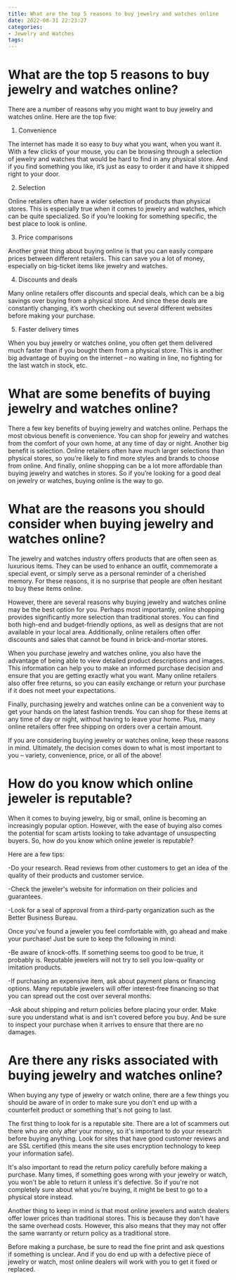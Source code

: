 ```yaml
---
title: What are the top 5 reasons to buy jewelry and watches online
date: 2022-08-31 22:23:27
categories:
- Jewelry and Watches
tags:
---
```



#  What are the top 5 reasons to buy jewelry and watches online?

There are a number of reasons why you might want to buy jewelry and watches online. Here are the top five:

1. Convenience

The internet has made it so easy to buy what you want, when you want it. With a few clicks of your mouse, you can be browsing through a selection of jewelry and watches that would be hard to find in any physical store. And if you find something you like, it’s just as easy to order it and have it shipped right to your door.

2. Selection

Online retailers often have a wider selection of products than physical stores. This is especially true when it comes to jewelry and watches, which can be quite specialized. So if you’re looking for something specific, the best place to look is online.

3. Price comparisons

Another great thing about buying online is that you can easily compare prices between different retailers. This can save you a lot of money, especially on big-ticket items like jewelry and watches.

4. Discounts and deals

Many online retailers offer discounts and special deals, which can be a big savings over buying from a physical store. And since these deals are constantly changing, it’s worth checking out several different websites before making your purchase.

5. Faster delivery times

When you buy jewelry or watches online, you often get them delivered much faster than if you bought them from a physical store. This is another big advantage of buying on the internet – no waiting in line, no fighting for the last watch in stock, etc.

#  What are some benefits of buying jewelry and watches online?

There a few key benefits of buying jewelry and watches online. Perhaps the most obvious benefit is convenience. You can shop for jewelry and watches from the comfort of your own home, at any time of day or night. Another big benefit is selection. Online retailers often have much larger selections than physical stores, so you’re likely to find more styles and brands to choose from online. And finally, online shopping can be a lot more affordable than buying jewelry and watches in stores. So if you’re looking for a good deal on jewelry or watches, buying online is the way to go.

#  What are the reasons you should consider when buying jewelry and watches online?

The jewelry and watches industry offers products that are often seen as luxurious items. They can be used to enhance an outfit, commemorate a special event, or simply serve as a personal reminder of a cherished memory. For these reasons, it is no surprise that people are often hesitant to buy these items online. 

However, there are several reasons why buying jewelry and watches online may be the best option for you. Perhaps most importantly, online shopping provides significantly more selection than traditional stores. You can find both high-end and budget-friendly options, as well as designs that are not available in your local area. Additionally, online retailers often offer discounts and sales that cannot be found in brick-and-mortar stores. 

When you purchase jewelry and watches online, you also have the advantage of being able to view detailed product descriptions and images. This information can help you to make an informed purchase decision and ensure that you are getting exactly what you want. Many online retailers also offer free returns, so you can easily exchange or return your purchase if it does not meet your expectations. 

Finally, purchasing jewelry and watches online can be a convenient way to get your hands on the latest fashion trends. You can shop for these items at any time of day or night, without having to leave your home. Plus, many online retailers offer free shipping on orders over a certain amount. 

If you are considering buying jewelry or watches online, keep these reasons in mind. Ultimately, the decision comes down to what is most important to you – variety, convenience, price, or all of the above!

#  How do you know which online jeweler is reputable?

When it comes to buying jewelry, big or small, online is becoming an increasingly popular option. However, with the ease of buying also comes the potential for scam artists looking to take advantage of unsuspecting buyers. So, how do you know which online jeweler is reputable?

Here are a few tips:

-Do your research. Read reviews from other customers to get an idea of the quality of their products and customer service.

-Check the jeweler's website for information on their policies and guarantees.

-Look for a seal of approval from a third-party organization such as the Better Business Bureau.

Once you've found a jeweler you feel comfortable with, go ahead and make your purchase! Just be sure to keep the following in mind:

-Be aware of knock-offs. If something seems too good to be true, it probably is. Reputable jewelers will not try to sell you low-quality or imitation products.

-If purchasing an expensive item, ask about payment plans or financing options. Many reputable jewelers will offer interest-free financing so that you can spread out the cost over several months.

-Ask about shipping and return policies before placing your order. Make sure you understand what is and isn't covered before you buy. And be sure to inspect your purchase when it arrives to ensure that there are no damages.

#  Are there any risks associated with buying jewelry and watches online?

When buying any type of jewelry or watch online, there are a few things you should be aware of in order to make sure you don't end up with a counterfeit product or something that's not going to last.

The first thing to look for is a reputable site. There are a lot of scammers out there who are only after your money, so it's important to do your research before buying anything. Look for sites that have good customer reviews and are SSL certified (this means the site uses encryption technology to keep your information safe).

It's also important to read the return policy carefully before making a purchase. Many times, if something goes wrong with your jewelry or watch, you won't be able to return it unless it's defective. So if you're not completely sure about what you're buying, it might be best to go to a physical store instead.



Another thing to keep in mind is that most online jewelers and watch dealers offer lower prices than traditional stores. This is because they don't have the same overhead costs. However, this also means that they may not offer the same warranty or return policy as a traditional store.

Before making a purchase, be sure to read the fine print and ask questions if something is unclear. And if you do end up with a defective piece of jewelry or watch, most online dealers will work with you to get it fixed or replaced.